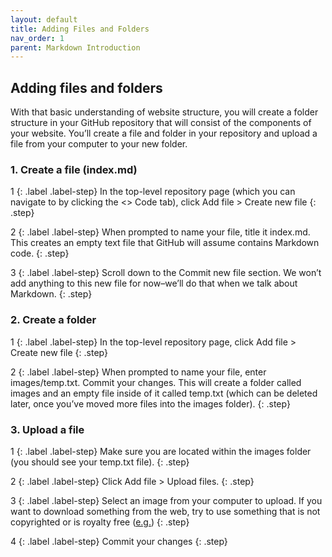 ```yaml
---
layout: default
title: Adding Files and Folders
nav_order: 1
parent: Markdown Introduction
---
```


## Adding files and folders

With that basic understanding of website structure, you will create a folder structure in your GitHub repository that will consist of the components of your website. You’ll create a file and folder in your repository and upload a file from your computer to your new folder. 

### 1. Create a file (index.md)

1
{: .label .label-step}
In the top-level repository page (which you can navigate to by clicking the &lt;> Code tab), click Add file > Create new file
{: .step}

2
{: .label .label-step}
When prompted to name your file, title it index.md. This creates an empty text file that GitHub will assume contains Markdown code.
{: .step}

3
{: .label .label-step}
Scroll down to the Commit new file section. We won’t add anything to this new file for now–we’ll do that when we talk about Markdown.
{: .step}

### 2. Create a folder

1
{: .label .label-step}
In the top-level repository page, click Add file > Create new file
{: .step}

2
{: .label .label-step}
When prompted to name your file, enter images/temp.txt. Commit your changes. This will create a folder called images and an empty file inside of it called temp.txt (which can be deleted later, once you’ve moved more files into the images folder).
{: .step}

### 3. Upload a file

1
{: .label .label-step}
Make sure you are located within the images folder (you should see your temp.txt file).
{: .step}

2
{: .label .label-step}
Click Add file > Upload files.
{: .step}

3
{: .label .label-step}
Select an image from your computer to upload. If you want to download something from the web, try to use something that is not copyrighted or is royalty free ([e.g.](https://www.pexels.com/royalty-free-images/))
{: .step}

4
{: .label .label-step}
Commit your changes
{: .step}
